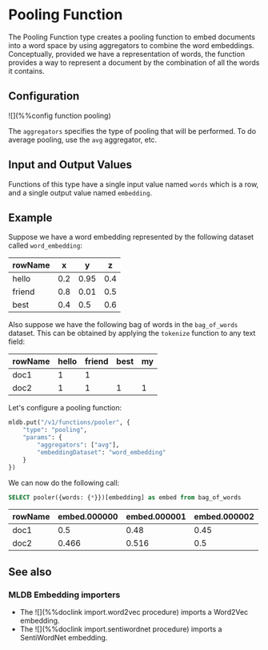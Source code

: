 # Pooling Function

The Pooling Function type creates a pooling function to embed documents into a word space
by using aggregators to combine the word embeddings. Conceptually, provided we have a 
representation of words, the function provides a way to represent a document by the 
combination of all the words it contains.

## Configuration

![](%%config function pooling)

The `aggregators` specifies the type of pooling that will be performed. To do average
pooling, use the `avg` aggregator, etc.

## Input and Output Values

Functions of this type have a single input value named `words` which is a row, and 
a single output value named `embedding`.

## Example

Suppose we have a word embedding represented by the following dataset called `word_embedding`:

| rowName | x | y | z |
|-----------|-----|-----|-----|
| hello | 0.2 | 0.95 | 0.4 |
| friend | 0.8 | 0.01 | 0.5 |
| best | 0.4 | 0.5 | 0.6 |

Also suppose we have the following bag of words in the `bag_of_words` dataset. 
This can be obtained by applying the `tokenize` function to any text field:

| rowName | hello | friend | best | my |
|-----------|---------|----------|--------|------|
| doc1 | 1 | 1 |
| doc2 | 1 | 1 | 1| 1 |

Let's configure a pooling function:

```python
mldb.put("/v1/functions/pooler", {
    "type": "pooling",
    "params": {
        "aggregators": ["avg"],
        "embeddingDataset": "word_embedding"
    }
})
```

We can now do the following call:


```sql
SELECT pooler({words: {*}})[embedding] as embed from bag_of_words
```

| rowName | embed.000000 | embed.000001 | embed.000002 |
|-----------|---------|----------|--------|
| doc1 | 0.5 | 0.48 | 0.45 |
| doc2 | 0.466 | 0.516 | 0.5 | 


## See also

### MLDB Embedding importers
* The ![](%%doclink import.word2vec procedure) imports a Word2Vec embedding.
* The ![](%%doclink import.sentiwordnet procedure) imports a SentiWordNet embedding.

